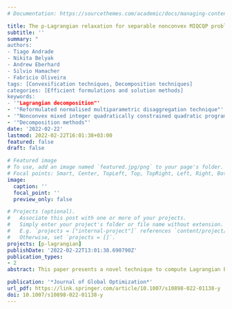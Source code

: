 ```yaml
---
# Documentation: https://sourcethemes.com/academic/docs/managing-content/

title: The p-Lagrangian relaxation for separable nonconvex MIQCQP problems
subtitle: ''
summary: "
authors:
- Tiago Andrade
- Nikita Belyak
- Andrew Eberhard
- Silvio Hamacher
- Fabricio Oliveira
tags: [Convexification techniques, Decomposition techniques]
categories: [Efficient formulations and solution methods]
keywords:
- '"Lagrangian decomposition"'
- '"Reformulated normalised multiparametric disaggregation technique"'
- '"Nonconvex mixed integer quadratically constrained quadratic programs"'
- '"Decomposition methods"'
date: '2022-02-22'
lastmod: 2022-02-22T16:01:38+03:00
featured: false
draft: false

# Featured image
# To use, add an image named `featured.jpg/png` to your page's folder.
# Focal points: Smart, Center, TopLeft, Top, TopRight, Left, Right, BottomLeft, Bottom, BottomRight.
image:
  caption: ''
  focal_point: ''
  preview_only: false

# Projects (optional).
#   Associate this post with one or more of your projects.
#   Simply enter your project's folder or file name without extension.
#   E.g. `projects = ["internal-project"]` references `content/project/deep-learning/index.md`.
#   Otherwise, set `projects = []`.
projects: [p-lagrangian]
publishDate: '2022-02-22T13:01:38.690790Z'
publication_types:
- 2
abstract: This paper presents a novel technique to compute Lagrangian bounds for nonconvex mixed-integer quadratically constrained quadratic programming problems presenting a separable structure (i.e., a separable problems) such as those arising in deterministic equivalent representations of two-stage stochastic programming problems. In general, the nonconvex nature of these models still poses a challenge to the available solvers, which do not consistently perform well for larger-scale instances. Therefore, we propose an appealing alternative algorithm that allows for overcoming computational performance issues. Our novel technique, named the p-Lagrangian decomposition, is a decomposition method that combines Lagrangian decomposition with mixed-integer programming-based relaxations. These relaxations are obtained using the reformulated normalised multiparametric disaggregation technique and can be made arbitrarily precise by means of a precision parameter p. We provide a technical analysis showing the convergent behaviour of the approach as the approximation is made increasingly precise. We observe that the proposed method presents significant reductions in computational time when compared with a previously proposed techniques in the literature and the direct employment of a commercial solver. Moreover, our computational experiments show that the employment of a simple heuristic can recover solutions with small duality gaps.

publication: '*Journal of Global Optimization*'
url_pdf: https://link.springer.com/article/10.1007/s10898-022-01138-y
doi: 10.1007/s10898-022-01138-y
---
```

